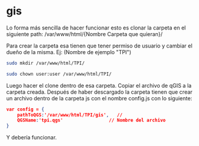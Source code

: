 # gis

Lo forma más sencilla de hacer funcionar esto es clonar la carpeta en el siguiente path:
/var/www/html/{Nombre Carpeta que quieran}/

Para crear la carpeta esa tienen que tener permiso de usuario y cambiar el dueño de la misma.
Ej: (Nombre de ejemplo "TPI")
```sh
sudo mkdir /var/www/html/TPI/
```
```sh
sudo chown user:user /var/www/html/TPI/
```
Luego hacer el clone dentro de esa carpeta.
Copiar el archivo de qGIS a la carpeta creada.
Después de haber descargado la carpeta tienen que crear un archivo dentro de la carpeta js con el nombre config.js con lo siguiente:

```JSON
var config = {
	pathToQGS:'/var/www/html/TPI/gis',   //
	QGSName:'tpi.qgs'                 // Nombre del archivo
}
```

Y debería funcionar.
